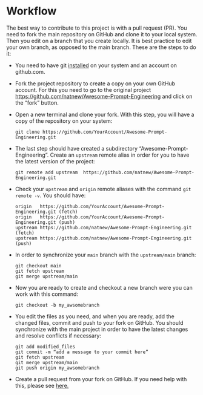 # Workflow

The best way to contribute to this project is with a pull request (PR).
You need to fork the main repository on GitHub and clone it to your local system.
Then you edit on a branch that you create locally. It is best practice to edit
your own branch, as opposed to the main branch. These are the steps to do it:

- You need to have git [installed](<https://docs.github.com/en/get-started/quickstart/set-up-git>)
on your system and an account on github.com.

- Fork the project repository to create a copy on your own GitHub account. For this you need to go to the original project <https://github.com/natnew/Awesome-Prompt-Engineering> and click on the “fork” button.

- Open a new terminal and clone your fork. With this step, you will have a copy of the repository on your system:

  ```text
  git clone https://github.com/YourAccount/Awesome-Prompt-Engineering.git
  ```

- The last step should have created a subdirectory “Awesome-Prompt-Engineering”.
Create an `upstream` remote alias in order for you to have the latest version of the project:

  ```text
  git remote add upstream  https://github.com/natnew/Awesome-Prompt-Engineering.git
  ```

- Check your `upstream` and `origin` remote aliases with the command `git remote -v`. You should have:

  ```text
  origin   https://github.com/YourAccount/Awesome-Prompt-Engineering.git (fetch)
  origin   https://github.com/YourAccount/Awesome-Prompt-Engineering.git (push)
  upstream https://github.com/natnew/Awesome-Prompt-Engineering.git (fetch)
  upstream https://github.com/natnew/Awesome-Prompt-Engineering.git (push)
  ```

- In order to synchronize your `main` branch with the `upstream/main` branch:

  ```text
  git checkout main
  git fetch upstream
  git merge upstream/main
  ```

- Now you are ready to create and checkout a new branch were you can work with this command:

  ```text
  git checkout -b my_awsomebranch
  ```

- You edit the files as you need, and when you are ready, add the changed files, commit and push to your fork on GitHub. You should synchronize with the main project in order to have the latest changes and resolve conflicts if necessary:

  ```text
  git add modified_files
  git commit -m “add a message to your commit here”
  git fetch upstream
  git merge upstream/main
  git push origin my_awsomebranch
  ```

- Create a pull request from your fork on GitHub. If you need help with this, please see [here.](<https://docs.github.com/en/pull-requests/collaborating-with-pull-requests/proposing-changes-to-your-work-with-pull-requests/creating-a-pull-request-from-a-fork>)
